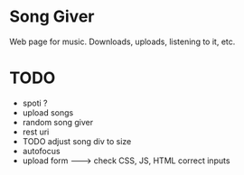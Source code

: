 # Song Giver
Web page for music. Downloads, uploads, listening to it, etc.

# TODO
<ul>
	<li>spoti ?</li>
	<li>upload songs</li>
	<li>random song giver</li>
	<li>rest uri</li>
	<li>TODO adjust song div to size</li>
	<li>autofocus</li>
	<li>upload form ---> check CSS, JS, HTML correct inputs</li>
</ul>
